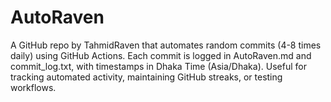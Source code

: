# AutoRaven
A GitHub repo by TahmidRaven that automates random commits (4-8 times daily) using GitHub Actions. Each commit is logged in AutoRaven.md and commit_log.txt, with timestamps in Dhaka Time (Asia/Dhaka). Useful for tracking automated activity, maintaining GitHub streaks, or testing workflows.

